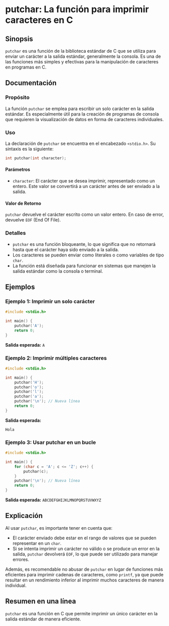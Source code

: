<!--
Meta Description: # putchar: La función para imprimir caracteres en C ## Sinopsis `putchar` es una función de la biblioteca estándar de C que se utiliza para enviar un ...
Meta Keywords: putchar, que, carácter, salida, para
-->

# putchar: La función para imprimir caracteres en C

## Sinopsis
`putchar` es una función de la biblioteca estándar de C que se utiliza para enviar un carácter a la salida estándar, generalmente la consola. Es una de las funciones más simples y efectivas para la manipulación de caracteres en programas en C.

## Documentación
### Propósito
La función `putchar` se emplea para escribir un solo carácter en la salida estándar. Es especialmente útil para la creación de programas de consola que requieren la visualización de datos en forma de caracteres individuales.

### Uso
La declaración de `putchar` se encuentra en el encabezado `<stdio.h>`. Su sintaxis es la siguiente:

```c
int putchar(int character);
```

#### Parámetros
- `character`: El carácter que se desea imprimir, representado como un entero. Este valor se convertirá a un carácter antes de ser enviado a la salida.

#### Valor de Retorno
`putchar` devuelve el carácter escrito como un valor entero. En caso de error, devuelve `EOF` (End Of File).

### Detalles
- `putchar` es una función bloqueante, lo que significa que no retornará hasta que el carácter haya sido enviado a la salida.
- Los caracteres se pueden enviar como literales o como variables de tipo `char`.
- La función está diseñada para funcionar en sistemas que manejen la salida estándar como la consola o terminal.

## Ejemplos
### Ejemplo 1: Imprimir un solo carácter
```c
#include <stdio.h>

int main() {
    putchar('A');
    return 0;
}
```
**Salida esperada:** `A`

### Ejemplo 2: Imprimir múltiples caracteres
```c
#include <stdio.h>

int main() {
    putchar('H');
    putchar('o');
    putchar('l');
    putchar('a');
    putchar('\n'); // Nueva línea
    return 0;
}
```
**Salida esperada:**
```
Hola
```

### Ejemplo 3: Usar putchar en un bucle
```c
#include <stdio.h>

int main() {
    for (char c = 'A'; c <= 'Z'; c++) {
        putchar(c);
    }
    putchar('\n'); // Nueva línea
    return 0;
}
```
**Salida esperada:** `ABCDEFGHIJKLMNOPQRSTUVWXYZ`

## Explicación
Al usar `putchar`, es importante tener en cuenta que:
- El carácter enviado debe estar en el rango de valores que se pueden representar en un `char`.
- Si se intenta imprimir un carácter no válido o se produce un error en la salida, `putchar` devolverá `EOF`, lo que puede ser utilizado para manejar errores.

Además, es recomendable no abusar de `putchar` en lugar de funciones más eficientes para imprimir cadenas de caracteres, como `printf`, ya que puede resultar en un rendimiento inferior al imprimir muchos caracteres de manera individual.

## Resumen en una línea
`putchar` es una función en C que permite imprimir un único carácter en la salida estándar de manera eficiente.